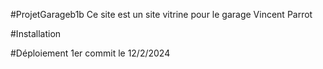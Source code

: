 #ProjetGarageb1b
Ce site est un site vitrine pour le garage Vincent Parrot

#Installation

#Déploiement 1er commit le 12/2/2024